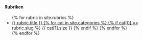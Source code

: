 <h4>Rubriken</h4>
<ul class="list-group">
 {% for rubric in site.rubrics %}
 <a href="{{ rubric.url }}" class="black-link">
 <li class="list-group-item d-flex justify-content-between align-items-center">
    {{ rubric.title }}
    {% for cat in site.categories %}
    {% if cat[0] == rubric.slug %}
    <span class="badge badge-success badge-pill">{{ cat[1].size }}</span>
    {% endif %}
    {% endfor %}
  </li>
  </a>
{% endfor %}
</ul>